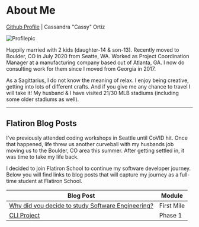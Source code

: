 # About Me

[Github Profile](https://github.com/cassymarie) | Cassandra "Cassy" Ortiz

![Profilepic](https://avatars0.githubusercontent.com/u/58947259?s=400&u=203816aef9d5d389a9b750a12cf05dec09b24fa8&v=4) 

Happily married with 2 kids (daughter-14 & son-13).  Recently moved to Boulder, CO in July 2020 from Seatte, WA. Worked as Project Coordination Manager at a manufacturing company based out of Atlanta, GA.  I now do consulting work for them since I moved from Georgia in 2017.  

As a Sagittarius, I do not know the meaning of relax.  I enjoy being creative, getting into lots of different crafts.  And if you give me any chance to travel I will take it!  My husband & I have visited 21/30 MLB stadiums (including some older stadiums as well).

<!-- [LinkedIn Profile](https://www.linkedin.com/in/cassandra-ortiz-11052523/) -->

---

## Flatiron Blog Posts

I've previously attended coding workshops in Seattle until CoVID hit.  Once that happened, life threw us another curveball with my husbands job moving us to the Boulder, CO area this summer.  After getting settled in, it was time to take my life back.  

I decided to join Flatiron School to continue my software developer journey.  Below you will find links to blog posts that will capture my journey as a full-time student at Flatiron School.


| Blog Post | Module |
| --------- | ------ |
| [Why did you decide to study Software Engineering?](blogs/why_study_Software_Engineering.md) | First Mile |
| [CLI Project](blogs/cli_project.md) | Phase 1 |
